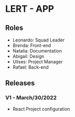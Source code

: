 # LERT - APP

## Roles
* Leonardo: Squad Leader
* Brenda: Front-end
* Natalia: Documentation
* Abigail: Design
* Ulises: Project Manager
* Rafael: Back-end

## Releases

### V1 - March/30/2022
* React Project configuration

